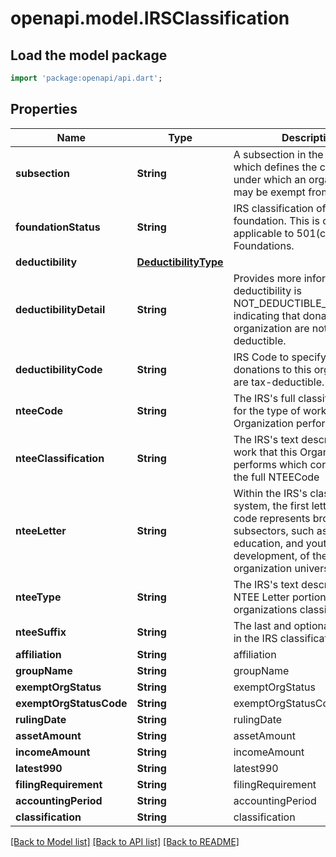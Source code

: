 # openapi.model.IRSClassification

## Load the model package
```dart
import 'package:openapi/api.dart';
```

## Properties
Name | Type | Description | Notes
------------ | ------------- | ------------- | -------------
**subsection** | **String** | A subsection in the tax code which defines the category under which an organization may be exempt from taxes. | [optional] 
**foundationStatus** | **String** | IRS classification of type of foundation. This is only applicable to 501(c)(3) Foundations. | [optional] 
**deductibility** | [**DeductibilityType**](DeductibilityType.md) |  | [optional] 
**deductibilityDetail** | **String** | Provides more information when deductibility is NOT_DEDUCTIBLE_GENERALLY, indicating that donations to an organization are not generally deductible. | [optional] 
**deductibilityCode** | **String** | IRS Code to specify whether donations to this organization are tax-deductible. | [optional] 
**nteeCode** | **String** | The IRS's full classification code for the type of work this Organization performs | [optional] 
**nteeClassification** | **String** | The IRS's text description of the work that this Organization performs which corresponds to the full NTEECode | [optional] 
**nteeLetter** | **String** | Within the IRS's classification system, the first letter of the code represents broad subsectors, such as health, education, and youth development, of the charitable organization universe. | [optional] 
**nteeType** | **String** | The IRS's text description of the NTEE Letter portion of this this organizations classification | [optional] 
**nteeSuffix** | **String** | The last and optional character in the IRS classification system | [optional] 
**affiliation** | **String** | affiliation | [optional] 
**groupName** | **String** | groupName | [optional] 
**exemptOrgStatus** | **String** | exemptOrgStatus | [optional] 
**exemptOrgStatusCode** | **String** | exemptOrgStatusCode | [optional] 
**rulingDate** | **String** | rulingDate | [optional] 
**assetAmount** | **String** | assetAmount | [optional] 
**incomeAmount** | **String** | incomeAmount | [optional] 
**latest990** | **String** | latest990 | [optional] 
**filingRequirement** | **String** | filingRequirement | [optional] 
**accountingPeriod** | **String** | accountingPeriod | [optional] 
**classification** | **String** | classification | [optional] 

[[Back to Model list]](../README.md#documentation-for-models) [[Back to API list]](../README.md#documentation-for-api-endpoints) [[Back to README]](../README.md)



